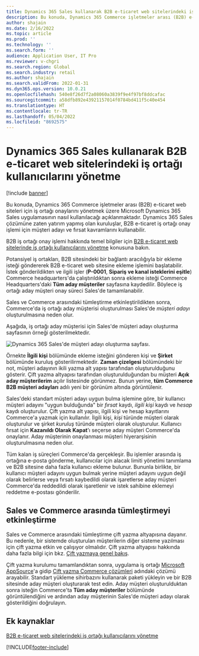 ```yaml
---
title: Dynamics 365 Sales kullanarak B2B e-ticaret web sitelerindeki iş ortağı kullanıcılarını yönetme
description: Bu konuda, Dynamics 365 Commerce işletmeler arası (B2B) e-ticaret web siteleri için iş ortağı onaylarını yönetmek üzere Microsoft Dynamics 365 Sales uygulamasının nasıl kullanılacağı açıklanmaktadır.
author: shajain
ms.date: 2/16/2022
ms.topic: article
ms.prod: ''
ms.technology: ''
ms.search.form: ''
audience: Application User, IT Pro
ms.reviewer: v-chgri
ms.search.region: Global
ms.search.industry: retail
ms.author: shajain
ms.search.validFrom: 2022-01-31
ms.dyn365.ops.version: 10.0.21
ms.openlocfilehash: 540e8f26d7f2a08060a3839f9e4f97bf8ddcafac
ms.sourcegitcommit: a58dfb892e43921157014f0784bd411f5c40e454
ms.translationtype: HT
ms.contentlocale: tr-TR
ms.lasthandoff: 05/04/2022
ms.locfileid: "8692575"
---
```

# <a name="manage-business-partner-users-on-b2b-e-commerce-websites-using-dynamics-365-sales"></a>Dynamics 365 Sales kullanarak B2B e-ticaret web sitelerindeki iş ortağı kullanıcılarını yönetme

[!include [banner](../../includes/banner.md)]

Bu konuda, Dynamics 365 Commerce işletmeler arası (B2B) e-ticaret web siteleri için iş ortağı onaylarını yönetmek üzere Microsoft Dynamics 365 Sales uygulamasının nasıl kullanılacağı açıklanmaktadır. Dynamics 365 Sales çözümüne zaten yatırım yapmış olan kuruluşlar, B2B e-ticaret iş ortağı onay işlemi için müşteri adayı ve fırsat kavramlarını kullanabilir.

B2B iş ortağı onay işlemi hakkında temel bilgiler için [B2B e-ticaret web sitelerinde iş ortağı kullanıcılarını yönetme](manage-b2b-users.md) konusuna bakın.

Potansiyel iş ortakları, B2B sitesindeki bir bağlantı aracılığıyla bir ekleme isteği göndererek B2B e-ticaret web sitesine ekleme işlemini başlatabilir. İstek gönderildikten ve ilgili işler (**P-0001**, **Sipariş ve kanal isteklerini eşitle**) Commerce headquarters'da çalıştırıldıktan sonra ekleme isteği Commerce Headquarters'daki **Tüm aday müşteriler** sayfasına kaydedilir. Böylece iş ortağı aday müşteri onay süreci Sales'de tamamlanabilir.

Sales ve Commerce arasındaki tümleştirme etkinleştirildikten sonra, Commerce'da iş ortağı aday müşterisi oluşturulması Sales'de *müşteri adayı* oluşturulmasına neden olur.

Aşağıda, iş ortağı aday müşterisi için Sales'de müşteri adayı oluşturma sayfasının örneği gösterilmektedir.

![Dynamics 365 Sales'de müşteri adayı oluşturma sayfası.](../media/LeadInSales.png)

Örnekte **İlgili kişi** bölümünde ekleme isteğini gönderen kişi ve **Şirket** bölümünde kuruluş gösterilirmektedir. **Zaman çizelgesi** bölümündeki bir not, müşteri adayının ikili yazma alt yapısı tarafından oluşturulduğunu gösterir. Çift yazma altyapısı tarafından oluşturulduğundan bu müşteri **Açık aday müşterilerim** açılır listesinde görünmez. Bunun yerine, **tüm Commerce B2B müşteri adayları** adılı yeni bir görünüm altında görüntülenir.

Sales'deki standart müşteri adayı uygun bulma işlemine göre, bir kullanıcı müşteri adayını "uygun bulduğunda" bir *fırsat* kaydı, *ilgili kişi* kaydı ve *hesap* kaydı oluşturulur. Çift yazma alt yapısı, ilgili kişi ve hesap kayıtlarını Commerce'a yazmak için kullanılır. İlgili kişi, *kişi* türünde müşteri olarak oluşturulur ve şirket *kuruluş* türünde müşteri olarak oluşturulur. Kullanıcı fırsat için **Kazanıldı Olarak Kapat**'ı seçerse aday müşteri Commerce'da onaylanır. Aday müşterinin onaylanması müşteri hiyerarşisinin oluşturulmasına neden olur.

Tüm kalan iş süreçleri Commerce'da gerçekleşir. Bu işlemler arasında iş ortağına e-posta gönderme, kullanıcılar için alacak limiti yönetimi tanımlama ve B2B sitesine daha fazla kullanıcı ekleme bulunur. Bununla birlikte, bir kullanıcı müşteri adayını uygun bulmak yerine müşteri adayını uygun değil olarak belirlerse veya fırsatı kaybedildi olarak işaretlerse aday müşteri Commerce'da reddedildi olarak işaretlenir ve istek sahibine eklemeyi reddetme e-postası gönderilir.

## <a name="enable-integration-between-sales-and-commerce"></a>Sales ve Commerce arasında tümleştirmeyi etkinleştirme

Sales ve Commerce arasındaki tümleştirme çift yazma altyapısına dayanır. Bu nedenle, bir sistemde oluşturulan müşterilerin diğer sisteme yazılması için çift yazma etkin ve çalışıyor olmalıdır. Çift yazma altyapısı hakkında daha fazla bilgi için bkz. [Çift yazmaya genel bakış](/dynamics365/fin-ops-core/dev-itpro/data-entities/dual-write/dual-write-overview).

Çift yazma kurulumu tamamlandıktan sonra, uygulama iş ortağı [Microsoft AppSource](https://appsource.microsoft.com/)'a gidip [Çift yazma Commerce çözümleri](https://partner.microsoft.com/dashboard/commercial-marketplace/offers/7ca1d8c9-dc79-4cb7-a82e-8dc96a25acca/overview) adındaki çözümü arayabilir. Standart yükleme sihirbazını kullanarak paketi yükleyin ve bir B2B sitesinde aday müşteri oluşturarak test edin. Aday müşteri oluşturulduktan sonra isteğin Commerce'ta **Tüm aday müşteriler** bölümünde görüntülendiğini ve ardından aday müşterinin Sales'de müşteri adayı olarak gösterildiğini doğrulayın.

## <a name="additional-resources"></a>Ek kaynaklar

[B2B e-ticaret web sitelerindeki iş ortağı kullanıcılarını yönetme](manage-b2b-users.md)

[!INCLUDE[footer-include](../../includes/footer-banner.md)]
